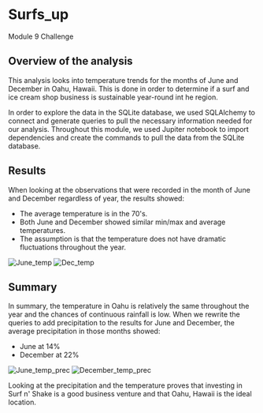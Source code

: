 # Surfs_up
Module 9 Challenge

## Overview of the analysis
This analysis looks into temperature trends for the months of June and December in Oahu, Hawaii. This is done in order to determine if a surf and ice cream shop business is sustainable year-round int he region.

In order to explore the data in the SQLite database, we used SQLAlchemy to connect and generate queries to pull the necessary information needed for our analysis. Throughout this module, we used Jupiter notebook to import dependencies and create the commands to pull the data from the SQLite database.

## Results
When looking at the observations that were recorded in the month of June and December regardless of year, the results showed:

- The average temperature is in the 70's.
- Both June and December showed similar min/max and average temperatures.
- The assumption is that the temperature does not have dramatic fluctuations throughout the year.

![June_temp](https://user-images.githubusercontent.com/111898553/198160672-7eb16ade-b585-4ef6-8938-215aee796cb7.JPG) ![Dec_temp](https://user-images.githubusercontent.com/111898553/198160679-093cffc8-cdd6-47fd-a8f1-274f4ee5d57a.JPG)

## Summary
In summary, the temperature in Oahu is relatively the same throughout the year and the chances of continuous rainfall is low. When we rewrite the queries to add precipitation to the results for June and December, the average precipitation in those months showed:

- June at 14%
- December at 22%

![June_temp_prec](https://user-images.githubusercontent.com/111898553/198160391-d5e44ad8-f24d-47df-960d-509fd5ce60a9.JPG) ![December_temp_prec](https://user-images.githubusercontent.com/111898553/198160398-a6473d98-5811-46d4-b785-a8627df21722.JPG)

Looking at the precipitation and the temperature proves that investing in Surf n' Shake is a good business venture and that Oahu, Hawaii is the ideal location.
